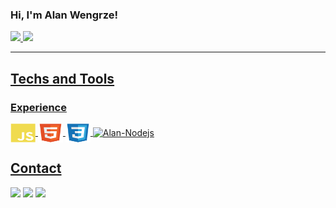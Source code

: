 ### Hi, I'm Alan Wengrze!

<div>
  <a href="https://github.com/alanwengrze">
  <img height="180em" weigh="100%" src="https://github-readme-stats.vercel.app/api/top-langs/?username=alanwengrze&layout=compact&langs_count=7&theme=dracula"/>
  <img height="180em" weigh="100%" src="https://github-readme-stats.vercel.app/api?username=alanwengrze&show_icons=true&theme=dracula&include_all_commits=true&count_private=true"/>
</div>
  
<hr/>
   <h2>Techs and Tools</h2>

   <h3>Experience</h3>

  <div style="display: inline_block">
    <img align="center" alt="Alan-Js" height="30" width="40" src="https://raw.githubusercontent.com/devicons/devicon/master/icons/javascript/javascript-plain.svg">
    <img align="center" alt="Alan-HTML" height="30" width="40" src="https://raw.githubusercontent.com/devicons/devicon/master/icons/html5/html5-original.svg">
    <img align="center" alt="Alan-CSS" height="30" width="40" src="https://raw.githubusercontent.com/devicons/devicon/master/icons/css3/css3-original.svg">
    <img align="center" alt="Alan-Nodejs" height="30" width="40" src="https://cdn.jsdelivr.net/gh/devicons/devicon/icons/nodejs/nodejs-original.svg" />
   </div>


  <h2>Contact</h2>
<div>
  <a href="https://instagram.com/al.wng" target="_blank"><img src="https://img.shields.io/badge/-Instagram-%23E4405F?style=for-the-badge&logo=instagram&logoColor=white" target="_blank"></a>
  <a href = "mailto:alanwengrzee@gmail.com"><img src="https://img.shields.io/badge/-Gmail-%23333?style=for-the-badge&logo=gmail&logoColor=white" target="_blank"></a>
  <a href="https://www.linkedin.com/in/alanwengrze/" target="_blank"><img src="https://img.shields.io/badge/-LinkedIn-%230077B5?style=for-the-badge&logo=linkedin&logoColor=white" target="_blank"></a> 
 </div>

